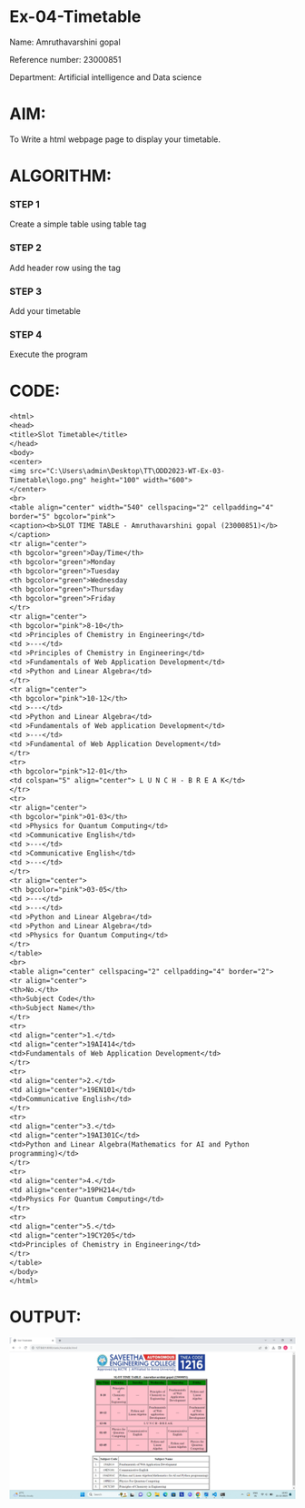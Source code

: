 # Ex-04-Timetable

Name: Amruthavarshini gopal

Reference number: 23000851

Department: Artificial intelligence and Data science

# AIM:

To Write a html webpage page to display your timetable.

# ALGORITHM:

### STEP 1

Create a simple table using table tag

### STEP 2

Add header row using the tag

### STEP 3

Add your timetable

### STEP 4

Execute the program

# CODE:
```
<html>
<head>
<title>Slot Timetable</title>
</head>
<body>
<center>
<img src="C:\Users\admin\Desktop\TT\ODD2023-WT-Ex-03-Timetable\logo.png" height="100" width="600">
</center>
<br>
<table align="center" width="540" cellspacing="2" cellpadding="4" border="5" bgcolor="pink">
<caption><b>SLOT TIME TABLE - Amruthavarshini gopal (23000851)</b></caption>
<tr align="center">
<th bgcolor="green">Day/Time</th>
<th bgcolor="green">Monday
<th bgcolor="green">Tuesday
<th bgcolor="green">Wednesday
<th bgcolor="green">Thursday
<th bgcolor="green">Friday
</tr>
<tr align="center">
<th bgcolor="pink">8-10</th>
<td >Principles of Chemistry in Engineering</td>
<td >---</td>
<td >Principles of Chemistry in Engineering</td>
<td >Fundamentals of Web Application Development</td>
<td >Python and Linear Algebra</td>
</tr>
<tr align="center">
<th bgcolor="pink">10-12</th>
<td >---</td>
<td >Python and Linear Algebra</td>
<td >Fundamentals of Web application Development</td>
<td >---</td>
<td >Fundamental of Web Application Development</td>
</tr>
<tr>
<th bgcolor="pink">12-01</th>
<td colspan="5" align="center"> L U N C H - B R E A K</td>
</tr>
<tr>
<tr align="center">
<th bgcolor="pink">01-03</th>
<td >Physics for Quantum Computing</td>
<td >Communicative English</td>
<td >---</td>
<td >Communicative English</td>
<td >---</td>
</tr>
<tr align="center">
<th bgcolor="pink">03-05</th>
<td >---</td>
<td >---</td>
<td >Python and Linear Algebra</td>
<td >Python and Linear Algebra</td>
<td >Physics for Quantum Computing</td>
</tr>
</table>
<br>
<table align="center" cellspacing="2" cellpadding="4" border="2">
<tr align="center">
<th>No.</th>
<th>Subject Code</th>
<th>Subject Name</th>
</tr>
<tr>
<td align="center">1.</td>
<td align="center">19AI414</td>
<td>Fundamentals of Web Application Development</td>
</tr>
<tr>
<td align="center">2.</td>
<td align="center">19EN101</td>
<td>Communicative English</td>
</tr>
<tr>
<td align="center">3.</td>
<td align="center">19AI301C</td>
<td>Python and Linear Algebra(Mathematics for AI and Python programming)</td>
</tr>
<tr>
<td align="center">4.</td>
<td align="center">19PH214</td>
<td>Physics For Quantum Computing</td>
</tr>
<tr>
<td align="center">5.</td>
<td align="center">19CY205</td>
<td>Principles of Chemistry in Engineering</td>
</tr>
</table>
</body>
</html>
```
# OUTPUT:


![Alt text](timetable.png)



